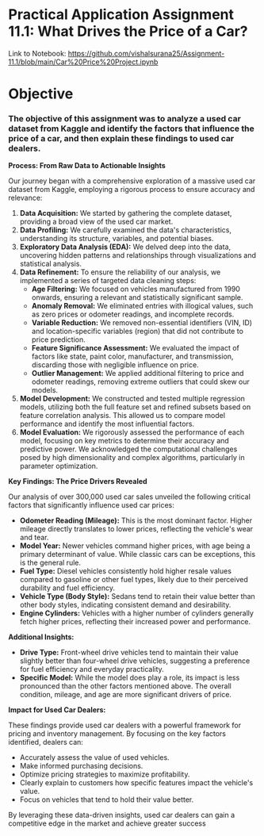 # Practical Application Assignment 11.1: What Drives the Price of a Car?

Link to Notebook: https://github.com/vishalsurana25/Assignment-11.1/blob/main/Car%20Price%20Project.ipynb

# **Objective**

### The objective of this assignment was to analyze a used car dataset from Kaggle and identify the factors that influence the price of a car, and then explain these findings to used car dealers.

**Process: From Raw Data to Actionable Insights**

Our journey began with a comprehensive exploration of a massive used car dataset from Kaggle, employing a rigorous process to ensure accuracy and relevance:

1. **Data Acquisition:** We started by gathering the complete dataset, providing a broad view of the used car market.  
2. **Data Profiling:** We carefully examined the data's characteristics, understanding its structure, variables, and potential biases.  
3. **Exploratory Data Analysis (EDA):** We delved deep into the data, uncovering hidden patterns and relationships through visualizations and statistical analysis.  
4. **Data Refinement:** To ensure the reliability of our analysis, we implemented a series of targeted data cleaning steps:  
   * **Age Filtering:** We focused on vehicles manufactured from 1990 onwards, ensuring a relevant and statistically significant sample.  
   * **Anomaly Removal:** We eliminated entries with illogical values, such as zero prices or odometer readings, and incomplete records.  
   * **Variable Reduction:** We removed non-essential identifiers (VIN, ID) and location-specific variables (region) that did not contribute to price prediction.  
   * **Feature Significance Assessment:** We evaluated the impact of factors like state, paint color, manufacturer, and transmission, discarding those with negligible influence on price.  
   * **Outlier Management:** We applied additional filtering to price and odometer readings, removing extreme outliers that could skew our models.  
5. **Model Development:** We constructed and tested multiple regression models, utilizing both the full feature set and refined subsets based on feature correlation analysis. This allowed us to compare model performance and identify the most influential factors.  
6. **Model Evaluation:** We rigorously assessed the performance of each model, focusing on key metrics to determine their accuracy and predictive power. We acknowledged the computational challenges posed by high dimensionality and complex algorithms, particularly in parameter optimization.

**Key Findings: The Price Drivers Revealed**

Our analysis of over 300,000 used car sales unveiled the following critical factors that significantly influence used car prices:

* **Odometer Reading (Mileage):** This is the most dominant factor. Higher mileage directly translates to lower prices, reflecting the vehicle's wear and tear.  
* **Model Year:** Newer vehicles command higher prices, with age being a primary determinant of value. While classic cars can be exceptions, this is the general rule.  
* **Fuel Type:** Diesel vehicles consistently hold higher resale values compared to gasoline or other fuel types, likely due to their perceived durability and fuel efficiency.  
* **Vehicle Type (Body Style):** Sedans tend to retain their value better than other body styles, indicating consistent demand and desirability.  
* **Engine Cylinders:** Vehicles with a higher number of cylinders generally fetch higher prices, reflecting their increased power and performance.

**Additional Insights:**

* **Drive Type:** Front-wheel drive vehicles tend to maintain their value slightly better than four-wheel drive vehicles, suggesting a preference for fuel efficiency and everyday practicality.  
* **Specific Model:** While the model does play a role, its impact is less pronounced than the other factors mentioned above. The overall condition, mileage, and age are more significant drivers of price.

**Impact for Used Car Dealers:**

These findings provide used car dealers with a powerful framework for pricing and inventory management. By focusing on the key factors identified, dealers can:

* Accurately assess the value of used vehicles.  
* Make informed purchasing decisions.  
* Optimize pricing strategies to maximize profitability.  
* Clearly explain to customers how specific features impact the vehicle's value.  
* Focus on vehicles that tend to hold their value better.

By leveraging these data-driven insights, used car dealers can gain a competitive edge in the market and achieve greater success


